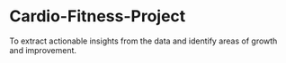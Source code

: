 # Cardio-Fitness-Project
To extract actionable insights from the data and identify areas of growth and improvement.
